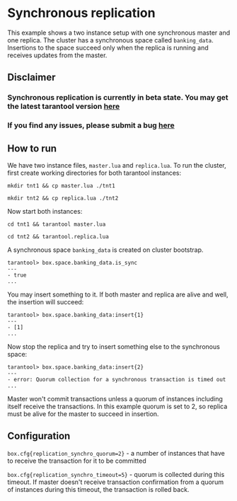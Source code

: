 # Synchronous replication

This example shows a two instance setup with one synchronous master and one replica.
The cluster has a synchronous space called `banking_data`. Insertions to the space
succeed only when the replica is running and receives updates from the master.

## Disclaimer
### Synchronous replication is currently in beta state. You may get the latest tarantool version [here](https://www.tarantool.io/en/download/)
### If you find any issues, please submit a bug [here](https://github.com/tarantool/tarantool/issues)

## How to run
We have two instance files, `master.lua` and `replica.lua`.
To run the cluster, first create working directories for both tarantool instances:
```console
mkdir tnt1 && cp master.lua ./tnt1
```
```console
mkdir tnt2 && cp replica.lua ./tnt2
```
Now start both instances:
```
cd tnt1 && tarantool master.lua
```
```
cd tnt2 && tarantool.replica.lua
```

A synchronous space `banking_data` is created on cluster bootstrap.
```
tarantool> box.space.banking_data.is_sync
---
- true
...
```
You may insert something to it. If both master and replica are alive and well,
the insertion will succeed:
```
tarantool> box.space.banking_data:insert{1}
---
- [1]
...
```

Now stop the replica and try to insert something else to the synchronous space:
```
tarantool> box.space.banking_data:insert{2}
---
- error: Quorum collection for a synchronous transaction is timed out
...
```
Master won't commit transactions unless a quorum of instances including itself
receive the transactions. In this example quorum is set to 2, so replica must
be alive for the master to succeed in insertion.

## Configuration
`box.cfg{replication_synchro_quorum=2}` - a number of instances that have to receive
the transaction for it to be committed

`box.cfg{replication_synchro_timeout=5}` - quorum is collected during this timeout.
If master doesn't receive transaction confirmation from a quorum of instances during
this timeout, the transaction is rolled back.
